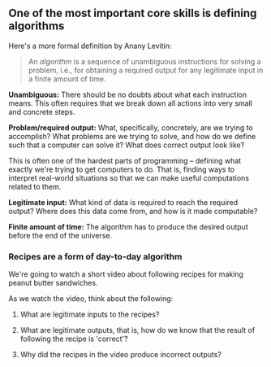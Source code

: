 
## One of the most important core skills is defining algorithms

Here's a more formal definition by Anany Levitin:

> An _algorithm_ is a sequence of unambiguous instructions for solving a
> problem, i.e., for obtaining a required output for any legitimate input in a
> finite amount of time.


__Unambiguous:__ There should be no doubts about what each instruction means.
This often requires that we break down all actions into very small and concrete
steps.


__Problem/required output:__ What, specifically, concretely, are we trying to
accomplish? What problems are we trying to solve, and how do we define such that
a computer can solve it?  What does correct output look like?

This is often one of the hardest parts of programming – defining what exactly
we're trying to get computers to do. That is, finding ways to interpret
real-world situations so that we can make useful computations related to them.


__Legitimate input:__ What kind of data is required to reach the required
output? Where does this data come from, and how is it made computable?


__Finite amount of time:__ The algorithm has to produce the desired output
before the end of the universe.









### Recipes are a form of day-to-day algorithm

We're going to watch a short video about following recipes for making peanut
butter sandwiches.

As we watch the video, think about the following:

1. What are legitimate inputs to the recipes?

2. What are legitimate outputs, that is, how do we know that the result of
   following the recipe is 'correct'?

3. Why did the recipes in the video produce incorrect outputs?

